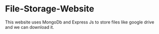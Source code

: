 # File-Storage-Website
This website uses MongoDb and Express Js to store files like google drive and we can download it.
